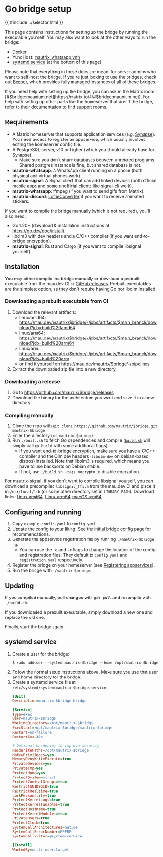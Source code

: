 # Go bridge setup

{{ #include ../selector.html }}

<p class="bridge-filter" bridges="signalgo" bridge-no-generic style="display: none">
  <strong>The new Signal bridge is still experimental and may have bugs.
  However, the old bridge is too old and can't sign into Signal anymore,
  so the new bridge is the only option for new instances.</strong>
</p>

This page contains instructions for setting up the bridge by running the
executable yourself. You may also want to look at the other ways to run
the bridge:

* [Docker](../general/docker-setup.md)
* <span class="bridge-filter" bridges="whatsapp"></span> YunoHost:
  <a href="https://github.com/YunoHost-Apps/mautrix_whatsapp_ynh">mautrix_whatsapp_ynh<span class="bridge-filter" bridges="whatsapp"></span></a>
* [systemd service](#systemd-service) (at the bottom of this page)

Please note that everything in these docs are meant for server admins who want
to self-host the bridge. If you're just looking to use the bridges, check out
[Beeper], which provides fully managed instances of all of these bridges.

[Beeper]: https://www.beeper.com/

If you need help with setting up the bridge, you can ask in the Matrix room:
[#$bridge:maunium.net](https://matrix.to/#/#$bridge:maunium.net). For help with
setting up other parts like the homeserver that aren't the bridge, refer to
their documentation to find support rooms.

## Requirements
* A Matrix homeserver that supports application services (e.g. [Synapse](https://github.com/matrix-org/synapse)).
  You need access to register an appservice, which usually involves editing the homeserver config file.
* A PostgreSQL server, v10 or higher (which you should already have for Synapse).
  * Make sure you don't share databases between unrelated programs.
    Shared postgres instance is fine, but shared database is not.
* <span class="bridge-filter" bridges="whatsapp">**mautrix-whatsapp**: </span>
  A WhatsApp client running on a phone (both physical and virtual phones work).
* <span class="bridge-filter" bridges="signalgo">**mautrix-signal**: </span>
  A Signal client that can add linked devices (both official mobile apps and
  some unofficial clients like signal-cli work).
* <span class="bridge-filter" bridges="whatsapp,">**mautrix-whatsapp**: </span>
  ffmpeg (if you want to send gifs from Matrix).
* <span class="bridge-filter" bridges="discord">**mautrix-discord**: </span>
  [LottieConverter](https://github.com/sot-tech/LottieConverter) if you want
  to receive animated stickers.

If you want to compile the bridge manually (which is not required), you'll also need:

* Go 1.20+ (download & installation instructions at <https://go.dev/doc/install>).
* libolm3 with dev headers and a C/C++ compiler (if you want end-to-bridge encryption).
* <span class="bridge-filter" bridges="signalgo">**mautrix-signal**: </span>
  Rust and Cargo (if you want to compile libsignal yourself).

## Installation
You may either compile the bridge manually or download a prebuilt executable
from the mau.dev CI or [GitHub releases](https://github.com/mautrix/$bridge/releases).
Prebuilt executables are the simplest option, as they don't require having Go
nor libolm installed.

### Downloading a prebuilt executable from CI
1. Download the relevant artifacts:
   * linux/amd64: <https://mau.dev/mautrix/$bridge/-/jobs/artifacts/$main_branch/download?job=build%20amd64>
   * linux/arm64: <https://mau.dev/mautrix/$bridge/-/jobs/artifacts/$main_branch/download?job=build%20arm64>
   * linux/arm: <https://mau.dev/mautrix/$bridge/-/jobs/artifacts/$main_branch/download?job=build%20arm>
     <span class="bridge-filter" bridges="all,!signalgo"></span>
   * or find it yourself on <https://mau.dev/mautrix/$bridge/-/pipelines>
2. Extract the downloaded zip file into a new directory.

### Downloading a release
<p class="bridge-filter" bridges="slack" bridge-no-generic style="display: none">
  <strong>The Slack bridge doesn't have releases yet</strong>
</p>
<p class="bridge-filter" bridges="signalgo" bridge-no-generic style="display: none">
  <strong>The new Signal bridge doesn't have releases yet</strong>
</p>

1. Go to <https://github.com/mautrix/$bridge/releases>
2. Download the binary for the architecture you want and save it in a new
   directory.

### Compiling manually
1. Clone the repo with `git clone https://github.com/mautrix/$bridge.git mautrix-$bridge`
2. Enter the directory (`cd mautrix-$bridge`)
3. Run `./build.sh` to fetch Go dependencies and compile
   ([`build.sh`] will simply call `go build` with some additional flags).
   * If you want end-to-bridge encryption, make sure you have a C/C++ compiler
     and the Olm dev headers (`libolm-dev` on debian-based distros) installed.
     Note that libolm3 is required, which means you have to use backports on
     Debian stable.
   * If not, use `./build.sh -tags nocrypto` to disable encryption.

<div class="bridge-filter" bridges="signalgo">

  For mautrix-signal, if you don't want to compile libsignal yourself, you can
  download a precompiled `libsignal_ffi.a` from the mau.dev CI and place it in
  `/usr/local/lib` (or some other directory set in `LIBRARY_PATH`). Download links:
  [Linux amd64](https://mau.dev/tulir/gomuks-build-docker/-/jobs/artifacts/master/raw/libsignal_ffi.a?job=libsignal%20linux%20amd64),
  [Linux arm64](https://mau.dev/tulir/gomuks-build-docker/-/jobs/artifacts/master/raw/libsignal_ffi.a?job=libsignal%20linux%20arm64),
  [macOS arm64](https://mau.dev/tulir/gomuks-build-docker/-/jobs/artifacts/master/raw/libsignal_ffi.a?job=libsignal%20macos%20arm64)

</div>

[`build.sh`]: https://github.com/mautrix/$bridge/blob/master/build.sh

## Configuring and running
1. Copy `example-config.yaml` to `config.yaml`
2. Update the config to your liking. See the [initial bridge config](../general/initial-config.md)
   page for recommendations.
3. Generate the appservice registration file by running `./mautrix-$bridge -g`.
   * You can use the `-c` and `-r` flags to change the location of the config
     and registration files. They default to `config.yaml` and
     `registration.yaml` respectively.
4. Register the bridge on your homeserver (see [Registering appservices]).
5. Run the bridge with `./mautrix-$bridge`.

[Registering appservices]: ../general/registering-appservices.md

## Updating
If you compiled manually, pull changes with `git pull` and recompile with
`./build.sh`.

If you downloaded a prebuilt executable, simply download a new one and replace
the old one.

Finally, start the bridge again.

## systemd service
1. Create a user for the bridge:
   ```shell
   $ sudo adduser --system mautrix-$bridge --home /opt/mautrix-$bridge
   ```
2. Follow the normal setup instructions above.
   Make sure you use that user and home directory for the bridge.
4. Create a systemd service file at `/etc/systemd/system/mautrix-$bridge.service`:
   ```ini
   [Unit]
   Description=mautrix-$bridge bridge
   
   [Service]
   Type=exec
   User=mautrix-$bridge
   WorkingDirectory=/opt/mautrix-$bridge
   ExecStart=/opt/mautrix-$bridge/mautrix-$bridge
   Restart=on-failure
   RestartSec=30s
   
   # Optional hardening to improve security
   ReadWritePaths=/opt/mautrix-$bridge
   NoNewPrivileges=yes
   MemoryDenyWriteExecute=true
   PrivateDevices=yes
   PrivateTmp=yes
   ProtectHome=yes
   ProtectSystem=strict
   ProtectControlGroups=true
   RestrictSUIDSGID=true
   RestrictRealtime=true
   LockPersonality=true
   ProtectKernelLogs=true
   ProtectKernelTunables=true
   ProtectHostname=true
   ProtectKernelModules=true
   PrivateUsers=true
   ProtectClock=true
   SystemCallArchitectures=native
   SystemCallErrorNumber=EPERM
   SystemCallFilter=@system-service
   
   [Install]
   WantedBy=multi-user.target
   ```

